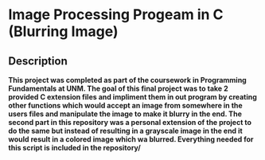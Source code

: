 <h1>Image Processing Progeam in C (Blurring Image)</h1>

<h2>Description</h2>
<b>This project was completed as part of the coursework in Programming Fundamentals at UNM. The goal of this final project was to take 2 provided C extension files and impliment them in out program by creating other functions which would accept an image from somewhere in the users files and manipulate the image to make it blurry in the end. The second part in this repository was a personal extension of the project to do the same but instead of resulting in a grayscale image in the end it would result in a colored image which wa blurred. Everything needed for this script is included in the repository/
